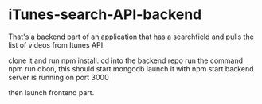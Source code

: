 # iTunes-search-API-backend
That's a backend part of an application that has a searchfield and pulls the list of videos from Itunes API.

clone it and run npm install.
cd into the backend repo
run the command npm run dbon, this should start mongodb
launch it with npm start
backend server is running on port 3000

then launch frontend part.
